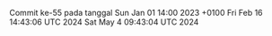 Commit ke-55 pada tanggal Sun Jan 01 14:00 2023 +0100
Fri Feb 16 14:43:06 UTC 2024
Sat May  4 09:43:04 UTC 2024
